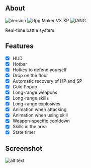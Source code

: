 ## About
![Version](https://img.shields.io/badge/Version-%202.0-red?style=for-the-badge&logo=appveyo)
![Rpg Maker VX XP](https://img.shields.io/badge/RPG%20MAKER-%20XP-red?style=for-the-badge&logo=appveyo)
![lANG](https://img.shields.io/badge/LANG-RUBY(%20RGSS%20)-red?style=for-the-badge&logo=appveyo)
<p>Real-time battle system.</p>

## Features
  - [x] HUD
  - [x] Hotbar
  - [x] Hotkey to defend yourself
  - [x] Drop on the floor
  - [x] Automatic recovery of HP and SP
  - [x] Gold Popup
  - [x] Long-range weapons
  - [x] Long-range skills
  - [x] Long-range explosives
  - [x] Animation when attacking
  - [x] Animation when using skill
  - [x] Weapon-specific cooldown
  - [x] Skills in the area
  - [x] State timer

## Screenshot
![alt text](https://i.imgur.com/RxhGNt2.png)
